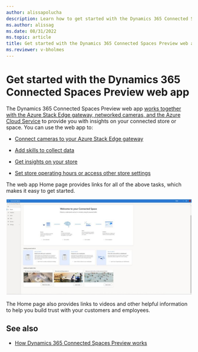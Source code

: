 ```yaml
---
author: alissapolucha
description: Learn how to get started with the Dynamics 365 Connected Spaces Preview web app
ms.author: alissag
ms.date: 08/31/2022
ms.topic: article
title: Get started with the Dynamics 365 Connected Spaces Preview web app
ms.reviewer: v-bholmes
---
```


# Get started with the Dynamics 365 Connected Spaces Preview web app

The Dynamics 365 Connected Spaces Preview web app [works together with the Azure Stack Edge gateway, networked cameras, and the Azure Cloud Service](how-cs-works.md) to provide you with insights on your connected store or space. You can use the web app to:

- [Connect cameras to your Azure Stack Edge gateway](cameras-connect.md)

- [Add skills to collect data](cameras-add-skills.md)

- [Get insights on your store](web-app-get-insights.md)

- [Set store operating hours or access other store settings](web-app-set-operating-hours.md)

The web app Home page provides links for all of the above tasks, which makes it easy to get started.

![Screenshot of Connected Spaces Preview web app home page.](media/home-page.JPG "Screenshot of Connected Spaces Preview web app home page")

The Home page also provides links to videos and other helpful information to help you build trust with your customers and employees. 

## See also

- [How Dynamics 365 Connected Spaces Preview works](how-cs-works.md)
